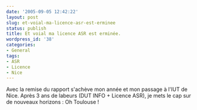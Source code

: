 ```yaml
---
date: '2005-09-05 12:42:22'
layout: post
slug: et-voial-ma-licence-asr-est-erminee
status: publish
title: Et voial ma licence ASR est erminée.
wordpress_id: '38'
categories:
- General
tags:
- ASR
- Licence
- Nice
---
```


Avec la remise du rapport s'achève mon année et mon passage à l'IUT de Nice. Après 3 ans de labeurs (DUT INFO + Licence ASR), je mets le cap sur de nouveaux horizons : Oh Toulouse !
